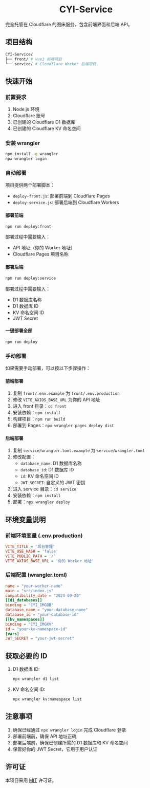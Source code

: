 <h1 align="center">CYI-Service</h1>

完全托管在 Cloudflare 的图床服务，包含前端界面和后端 API。

## 项目结构
```bash
CYI-Service/
├── front/ # Vue3 前端项目
└── service/ # Cloudflare Worker 后端项目
```


## 快速开始

### 前置要求

1. Node.js 环境
2. Cloudflare 账号
3. 已创建的 Cloudflare D1 数据库
4. 已创建的 Cloudflare KV 命名空间

### 安装 wrangler
```bash
npm install -g wrangler
npx wrangler login
```

### 自动部署

项目提供两个部署脚本：
- `deploy-front.js`: 部署前端到 Cloudflare Pages
- `deploy-service.js`: 部署后端到 Cloudflare Workers

#### 部署前端
```bash
npm run deploy:front
```

部署过程中需要输入：
- API 地址（你的 Worker 地址）
- Cloudflare Pages 项目名称

#### 部署后端
```bash
npm run deploy:service
```

部署过程中需要输入：
- D1 数据库名称
- D1 数据库 ID
- KV 命名空间 ID
- JWT Secret

#### 一键部署全部
```bash
npm run deploy
```

### 手动部署

如果需要手动部署，可以按以下步骤操作：

#### 前端部署

1. 复制 `front/.env.example` 为 `front/.env.production`
2. 修改 `VITE_AXIOS_BASE_URL` 为你的 API 地址
3. 进入 front 目录：`cd front`
4. 安装依赖：`npm install`
5. 构建项目：`npm run build`
6. 部署到 Pages：`npx wrangler pages deploy dist`

#### 后端部署

1. 复制 `service/wrangler.toml.example` 为 `service/wrangler.toml`
2. 修改配置：
   - `database_name`: D1 数据库名称
   - `database_id`: D1 数据库 ID
   - `id`: KV 命名空间 ID
   - `JWT_SECRET`: 自定义的 JWT 密钥
3. 进入 service 目录：`cd service`
4. 安装依赖：`npm install`
5. 部署：`npx wrangler deploy`

## 环境变量说明

### 前端环境变量 (.env.production)
```ini
VITE_TITLE = '后台管理'
VITE_USE_HASH = 'false'
VITE_PUBLIC_PATH = '/'
VITE_AXIOS_BASE_URL = '你的 Worker 地址'
```

### 后端配置 (wrangler.toml)
```toml
name = "your-worker-name"
main = "src/index.js"
compatibility_date = "2024-09-20"
[[d1_databases]]
binding = "CYI_IMGDB"
database_name = "your-database-name"
database_id = "your-database-id"
[[kv_namespaces]]
binding = "CYI_IMGKV"
id = "your-kv-namespace-id"
[vars]
JWT_SECRET = "your-jwt-secret"
```

## 获取必要的 ID

1. D1 数据库 ID:
   ```bash
   npx wrangler d1 list
   ```

2. KV 命名空间 ID:
   ```bash
   npx wrangler kv:namespace list
   ```

## 注意事项

1. 确保已经通过 `npx wrangler login` 完成 Cloudflare 登录
2. 部署前端前，确保 API 地址正确
3. 部署后端前，确保已创建所需的 D1 数据库和 KV 命名空间
4. 保管好你的 JWT Secret，它用于用户认证

## 许可证

本项目采用 [MIT](LICENSE) 许可证。
